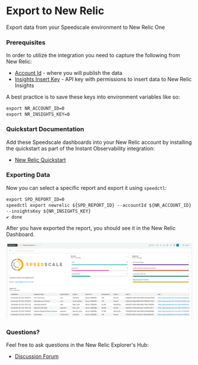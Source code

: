 # Export to New Relic

Export data from your Speedscale environment to New Relic One

### Prerequisites

In order to utilize the integration you need to capture the following from New Relic:

* [Account Id](https://docs.newrelic.com/docs/accounts/accounts-billing/account-structure/account-id/) - where you will publish the data
* [Insights Insert Key](https://docs.newrelic.com/docs/apis/intro-apis/new-relic-api-keys/#insights-insert-key) - API key with permissions to insert data to New Relic Insights

A best practice is to save these keys into environment variables like so:

```
export NR_ACCOUNT_ID=0
export NR_INSIGHTS_KEY=0
```

### Quickstart Documentation

Add these Speedscale dashboards into your New Relic account by installing the quickstart as part of the Instant Observability integration:

* [New Relic Quickstart](https://developer.newrelic.com/instant-observability/speedscale/c4512294-8f81-4efa-8f28-6c1db28d288c)


### Exporting Data

Now you can select a specific report and export it using `speedctl`:

```
export SPD_REPORT_ID=0
speedctl export newrelic ${SPD_REPORT_ID} --accountId ${NR_ACCOUNT_ID} --insightsKey ${NR_INSIGHTS_KEY}
✔ done
```

After you have exported the report, you should see it in the New Relic Dashboard.

![](./new-relic/new-relic-dashboard.png)

### Questions?

Feel free to ask questions in the New Relic Explorer's Hub:

* [Discussion Forum](https://discuss.newrelic.com/t/how-to-integrate-with-speedscale/171099)

